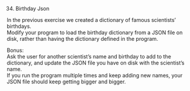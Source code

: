 34. Birthday Json

In the previous exercise we created a dictionary of famous scientists’ birthdays.   
Modify your program to load the birthday dictionary from a JSON file on disk, rather than having the dictionary defined in the program.   

Bonus:   
Ask the user for another scientist’s name and birthday to add to the dictionary, and update the JSON file you have on disk with the scientist’s name.   
If you run the program multiple times and keep adding new names, your JSON file should keep getting bigger and bigger.
